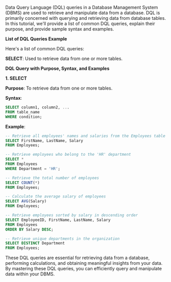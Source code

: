 Data Query Language (DQL) queries in a Database Management System (DBMS) are used to retrieve and manipulate data from a database. DQL is primarily concerned with querying and retrieving data from database tables. In this tutorial, we'll provide a list of common DQL queries, explain their purpose, and provide sample syntax and examples.

**List of DQL Queries Example**

Here's a list of common DQL queries:

**SELECT**: Used to retrieve data from one or more tables.

**DQL Query with Purpose, Syntax, and Examples**

**1. SELECT**

**Purpose**: To retrieve data from one or more tables.

**Syntax**:
```sql
SELECT column1, column2, ...
FROM table_name
WHERE condition;
```

**Example**:
```sql
-- Retrieve all employees' names and salaries from the Employees table
SELECT FirstName, LastName, Salary
FROM Employees;
```

```sql
-- Retrieve employees who belong to the 'HR' department
SELECT *
FROM Employees
WHERE Department = 'HR';
```

```sql
-- Retrieve the total number of employees
SELECT COUNT(*)
FROM Employees;
```

```sql
-- Calculate the average salary of employees
SELECT AVG(Salary)
FROM Employees;
```

```sql
-- Retrieve employees sorted by salary in descending order
SELECT EmployeeID, FirstName, LastName, Salary
FROM Employees
ORDER BY Salary DESC;
```

```sql
-- Retrieve unique departments in the organization
SELECT DISTINCT Department
FROM Employees;
```

These DQL queries are essential for retrieving data from a database, performing calculations, and obtaining meaningful insights from your data. By mastering these DQL queries, you can efficiently query and manipulate data within your DBMS.
